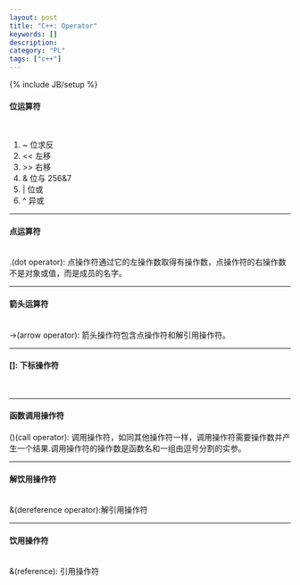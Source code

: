 ```yaml
--- 
layout: post 
title: "C++: Operator" 
keywords: [] 
description: 
category: "PL"
tags: ["c++"] 
--- 
```

{% include JB/setup %}
<h4>位运算符</h4><br/>
<div>
	<ol>
		<li> ~  位求反        </li>
		<li> << 左移          </li>
		<li> >> 右移          </li>
		<li>  & 位与   256&7  </li>
		<li>  | 位或          </li>
		<li>  ^ 异或          </li>
	</ol>
</div>
<hr />
<h4>点运算符</h4><br/>
.(dot operator): 点操作符通过它的左操作数取得有操作数，点操作符的右操作数不是对象或值，而是成员的名字。  
<hr />
<h4>箭头运算符</h4><br/>
->(arrow operator): 箭头操作符包含点操作符和解引用操作符。  
<hr />
<h4>[]: 下标操作符</h4><br/>
<hr />
<h4>函数调用操作符</h4>
()(call operator): 调用操作符，如同其他操作符一样，调用操作符需要操作数并产生一个结果.调用操作符的操作数是函数名和一组由逗号分割的实参。
<hr />
<h4>解饮用操作符</h4><br/>
&(dereference operator):解引用操作符  
<hr />
<h4>饮用操作符</h4><br/>
&(reference): 引用操作符


